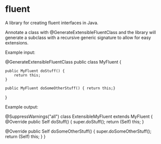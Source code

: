 # fluent
A library for creating fluent interfaces in Java.

Annotate a class with @GenerateExtensibleFluentClass and the library will generate a subclass with a recursive generic signature to allow for easy extensions.

Example input:

@GenerateExtensibleFluentClass
public class MyFluent {

    public MyFluent doStuff() {
        return this;
    }

    public MyFluent doSomeOtherStuff() { return this;}
}

Example output:

@SuppressWarnings("all")
class ExtensibleMyFluent<Self extends MyFluent> extends MyFluent {
  @Override
  public Self doStuff() {
    super.doStuff();
    return (Self) this;
  }

  @Override
  public Self doSomeOtherStuff() {
    super.doSomeOtherStuff();
    return (Self) this;
  }
}
